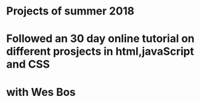 # Projects of summer 2018
# Followed an 30 day online tutorial on different prosjects in html,javaScript and CSS
# with Wes Bos
